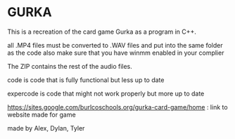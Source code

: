# GURKA

This is a recreation of the card game Gurka as a program in C++.

all .MP4 files must be converted to .WAV files and put into the same folder as the code
also make sure that you have winmm enabled in your complier

The ZIP contains the rest of the audio files.

code is code that is fully functional but less up to date

expercode is code that might not work properly but more up to date

https://sites.google.com/burlcoschools.org/gurka-card-game/home : link to website made for game 

made by Alex, Dylan, Tyler
